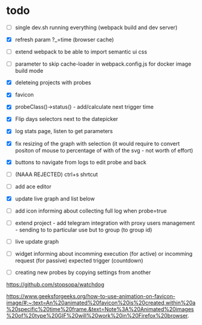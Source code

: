 

# todo

- [ ] single dev.sh running everything (webpack build and dev server)
- [x] refresh param ?_=time (browser cache)
- [ ] extend webpack to be able to import semantic ui css
- [ ] parameter to skip cache-loader in webpack.config.js for docker image build mode
- [x] deleteing projects with probes
- [x] favicon
- [x] probeClass()->status() - add/calculate next trigger time
- [x] Flip days selectors next to the datepicker
- [x] log stats page, listen to get parameters
- [x] fix resizing of the graph with selection (it would require to convert positon of mouse to percentage of with of the svg - not worth of effort)
- [x] buttons to navigate from logs to edit probe and back
- [ ] (NAAA REJECTED) ctrl+s shrtcut
- [ ] add ace editor
- [x] update live graph and list below
- [ ] add icon informing about collecting full log when probe=true
- [ ] extend project - add telegram integration with proxy users management - sending to to particular use but to group (to group id)
- [ ] live update graph
- [ ] widget informing about incomming execution (for active) or incomming request (for passive) expected trigger (countdown)
- [ ] creating new probes by copying settings from another



https://github.com/stopsopa/watchdog


https://www.geeksforgeeks.org/how-to-use-animation-on-favicon-image/#:~:text=An%20animated%20favicon%20is%20created,within%20a%20specific%20time%20frame.&text=Note%3A%20Animated%20images%20of%20type%20GIF%20will%20work%20in%20Firefox%20browser.